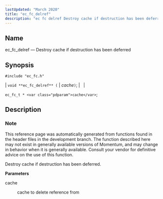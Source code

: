 ```yaml
---
lastUpdated: "March 2020"
title: "ec_fc_delref"
description: "ec fc delref Destroy cache if destruction has been deferred void ec fc delref cache ec fc t cache This reference page was automatically generated from functions found in the header files in the development branch The function described here may not exist in generally available versions of Momentum and..."
---
```


<a name="apis.ec_fc_delref"></a> 
## Name

ec_fc_delref — Destroy cache if destruction has been deferred

## Synopsis

`#include "ec_fc.h"`

| `void **ec_fc_delref** (` | <var class="pdparam">cache</var>`)`; |   |

`ec_fc_t * <var class="pdparam">cache</var>`;<a name="idp52098944"></a> 
## Description

### Note

This reference page was automatically generated from functions found in the header files in the development branch. The function described here may not exist in generally available versions of Momentum, and may change in behavior when it is generally available. Consult your vendor for definitive advice on the use of this function.

Destroy cache if destruction has been deferred.

**<a name="idp52101824"></a> Parameters**

<dl class="variablelist">

<dt>cache</dt>

<dd>

cache to delete reference from

</dd>

</dl>